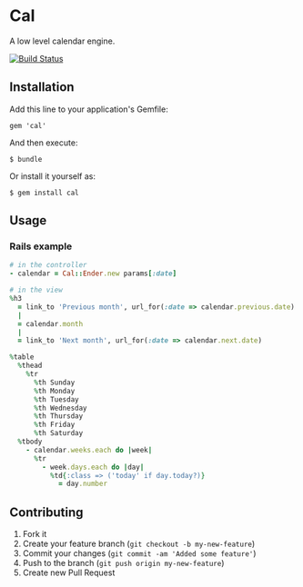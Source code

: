 # Cal

A low level calendar engine.

[![Build Status](https://secure.travis-ci.org/austinthecoder/cal.png?branch=master)](http://travis-ci.org/austinthecoder/poser)

## Installation

Add this line to your application's Gemfile:

    gem 'cal'

And then execute:

    $ bundle

Or install it yourself as:

    $ gem install cal

## Usage

### Rails example

``` ruby
# in the controller
- calendar = Cal::Ender.new params[:date]

# in the view
%h3
  = link_to 'Previous month', url_for(:date => calendar.previous.date)
  |
  = calendar.month
  |
  = link_to 'Next month', url_for(:date => calendar.next.date)

%table
  %thead
    %tr
      %th Sunday
      %th Monday
      %th Tuesday
      %th Wednesday
      %th Thursday
      %th Friday
      %th Saturday
  %tbody
    - calendar.weeks.each do |week|
      %tr
        - week.days.each do |day|
          %td{:class => ('today' if day.today?)}
            = day.number
```

## Contributing

1. Fork it
2. Create your feature branch (`git checkout -b my-new-feature`)
3. Commit your changes (`git commit -am 'Added some feature'`)
4. Push to the branch (`git push origin my-new-feature`)
5. Create new Pull Request
